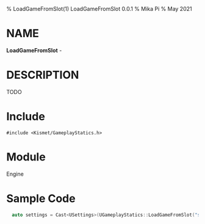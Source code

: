 % LoadGameFromSlot(1) LoadGameFromSlot 0.0.1
% Mika Pi
% May 2021


# NAME

**LoadGameFromSlot** -

# DESCRIPTION
TODO

# Include

`#include <Kismet/GameplayStatics.h>`

# Module

Engine

# Sample Code
```C++
  auto settings = Cast<USettings>(UGameplayStatics::LoadGameFromSlot("settings", 0));
```

